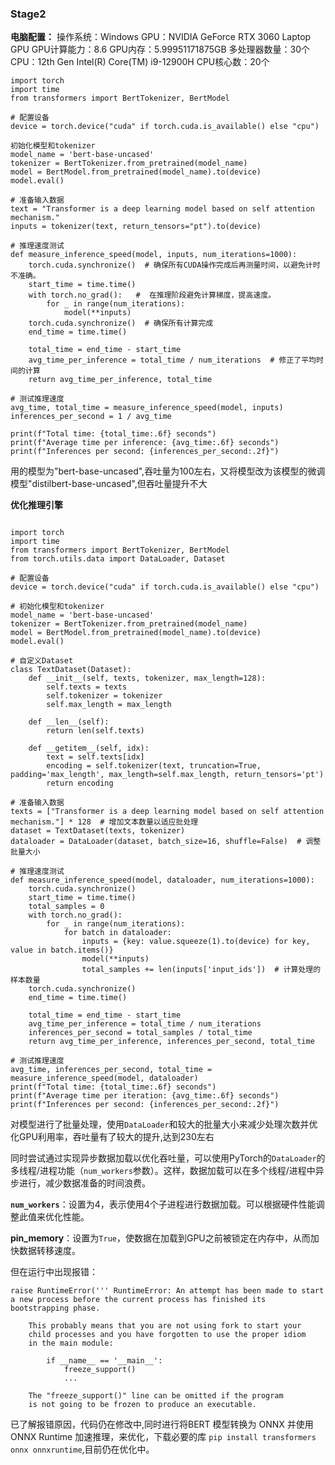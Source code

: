 ### Stage2

**电脑配置：**
操作系统：Windows
GPU：NVIDIA GeForce RTX 3060 Laptop GPU
GPU计算能力：8.6
GPU内存：5.99951171875GB
多处理器数量：30个
CPU：12th Gen Intel(R) Core(TM) i9-12900H
CPU核心数：20个



```
import torch
import time
from transformers import BertTokenizer, BertModel

# 配置设备
device = torch.device("cuda" if torch.cuda.is_available() else "cpu")

初始化模型和tokenizer
model_name = 'bert-base-uncased'
tokenizer = BertTokenizer.from_pretrained(model_name)
model = BertModel.from_pretrained(model_name).to(device)
model.eval()

# 准备输入数据
text = "Transformer is a deep learning model based on self attention mechanism."
inputs = tokenizer(text, return_tensors="pt").to(device)

# 推理速度测试
def measure_inference_speed(model, inputs, num_iterations=1000):
    torch.cuda.synchronize()  # 确保所有CUDA操作完成后再测量时间，以避免计时不准确。
    start_time = time.time()
    with torch.no_grad():   #  在推理阶段避免计算梯度，提高速度。
        for _ in range(num_iterations):
            model(**inputs)
    torch.cuda.synchronize()  # 确保所有计算完成
    end_time = time.time()
    
    total_time = end_time - start_time
    avg_time_per_inference = total_time / num_iterations  # 修正了平均时间的计算
    return avg_time_per_inference, total_time

# 测试推理速度
avg_time, total_time = measure_inference_speed(model, inputs)
inferences_per_second = 1 / avg_time

print(f"Total time: {total_time:.6f} seconds")
print(f"Average time per inference: {avg_time:.6f} seconds")
print(f"Inferences per second: {inferences_per_second:.2f}")
```
用的模型为"bert-base-uncased",吞吐量为100左右，又将模型改为该模型的微调模型"distilbert-base-uncased",但吞吐量提升不大


**优化推理引擎**
```

import torch
import time
from transformers import BertTokenizer, BertModel
from torch.utils.data import DataLoader, Dataset

# 配置设备
device = torch.device("cuda" if torch.cuda.is_available() else "cpu")

# 初始化模型和tokenizer
model_name = 'bert-base-uncased'
tokenizer = BertTokenizer.from_pretrained(model_name)
model = BertModel.from_pretrained(model_name).to(device)
model.eval()

# 自定义Dataset
class TextDataset(Dataset):
    def __init__(self, texts, tokenizer, max_length=128):
        self.texts = texts
        self.tokenizer = tokenizer
        self.max_length = max_length

    def __len__(self):
        return len(self.texts)

    def __getitem__(self, idx):
        text = self.texts[idx]
        encoding = self.tokenizer(text, truncation=True, padding='max_length', max_length=self.max_length, return_tensors='pt')
        return encoding

# 准备输入数据
texts = ["Transformer is a deep learning model based on self attention mechanism."] * 128  # 增加文本数量以适应批处理
dataset = TextDataset(texts, tokenizer)
dataloader = DataLoader(dataset, batch_size=16, shuffle=False)  # 调整批量大小

# 推理速度测试
def measure_inference_speed(model, dataloader, num_iterations=1000):
    torch.cuda.synchronize()
    start_time = time.time()
    total_samples = 0
    with torch.no_grad():
        for _ in range(num_iterations):
            for batch in dataloader:
                inputs = {key: value.squeeze(1).to(device) for key, value in batch.items()}
                model(**inputs)
                total_samples += len(inputs['input_ids'])  # 计算处理的样本数量
    torch.cuda.synchronize()
    end_time = time.time()

    total_time = end_time - start_time
    avg_time_per_inference = total_time / num_iterations
    inferences_per_second = total_samples / total_time
    return avg_time_per_inference, inferences_per_second, total_time

# 测试推理速度
avg_time, inferences_per_second, total_time = measure_inference_speed(model, dataloader)
print(f"Total time: {total_time:.6f} seconds")
print(f"Average time per iteration: {avg_time:.6f} seconds")
print(f"Inferences per second: {inferences_per_second:.2f}")
```

对模型进行了批量处理，使用`DataLoader`和较大的批量大小来减少处理次数并优化GPU利用率，吞吐量有了较大的提升,达到230左右

同时尝试通过实现异步数据加载以优化吞吐量，可以使用PyTorch的`DataLoader`的多线程/进程功能（`num_workers`参数）。这样，数据加载可以在多个线程/进程中异步进行，减少数据准备的时间浪费。

**`num_workers`**：设置为4，表示使用4个子进程进行数据加载。可以根据硬件性能调整此值来优化性能。

**pin_memory**：设置为`True`，使数据在加载到GPU之前被锁定在内存中，从而加快数据转移速度。

但在运行中出现报错：
``` 
raise RuntimeError(''' RuntimeError: An attempt has been made to start a new process before the current process has finished its bootstrapping phase.

    This probably means that you are not using fork to start your
    child processes and you have forgotten to use the proper idiom
    in the main module:

        if __name__ == '__main__':
            freeze_support()
            ...

    The "freeze_support()" line can be omitted if the program
    is not going to be frozen to produce an executable.

```
已了解报错原因，代码仍在修改中,同时进行将BERT 模型转换为 ONNX 并使用 ONNX Runtime 加速推理，来优化，下载必要的库 `pip install transformers onnx onnxruntime`,目前仍在优化中。


